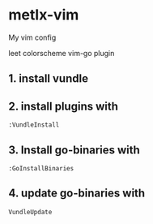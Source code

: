 # metlx-vim
My vim config

leet colorscheme
vim-go plugin

## 1. install vundle
## 2. install plugins with
```
:VundleInstall
```
## 3. Install go-binaries with
```
:GoInstallBinaries
```
## 4. update go-binaries with
```
VundleUpdate
```
